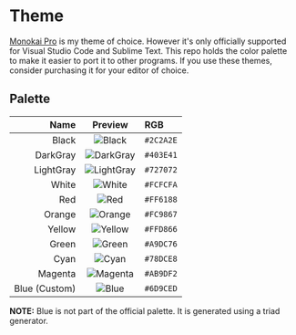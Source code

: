 # Theme
[Monokai Pro](https://monokai.pro/) is my theme of choice. However it's only officially supported for Visual Studio Code and Sublime Text. This repo holds the color palette to make it easier to port it to other programs. If you use these themes, consider purchasing it for your editor of choice.

## Palette
| Name | Preview | RGB |
| --: | :-----: | :-- |
| Black | ![Black](https://via.placeholder.com/100x32.png/2C2A2E/2C2A2E) | `#2C2A2E` |
| DarkGray | ![DarkGray](https://via.placeholder.com/100x32.png/403E41/403E41) | `#403E41` |
| LightGray | ![LightGray](https://via.placeholder.com/100x32.png/727072/727072) | `#727072` |
| White | ![White](https://via.placeholder.com/100x32.png/FCFCFA/FCFCFA) | `#FCFCFA` |
| Red | ![Red](https://via.placeholder.com/100x32.png/FF6188/FF6188) | `#FF6188` |
| Orange | ![Orange](https://via.placeholder.com/100x32.png/FC9867/FC9867) | `#FC9867` |
| Yellow | ![Yellow](https://via.placeholder.com/100x32.png/FFD866/FFD866) | `#FFD866` |
| Green | ![Green](https://via.placeholder.com/100x32.png/A9DC76/A9DC76) | `#A9DC76` |
| Cyan | ![Cyan](https://via.placeholder.com/100x32.png/78DCE8/78DCE8) | `#78DCE8` |
| Magenta | ![Magenta](https://via.placeholder.com/100x32.png/AB9DF2/AB9DF2) | `#AB9DF2` |
| Blue (Custom) | ![Blue](https://via.placeholder.com/100x32.png/6D9CED/6D9CED) | `#6D9CED` |

**NOTE:** Blue is not part of the official palette. It is generated using a triad generator.